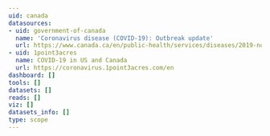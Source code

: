 ```yaml
---
uid: canada
datasources:
- uid: government-of-canada
  name: 'Coronavirus disease (COVID-19): Outbreak update'
  url: https://www.canada.ca/en/public-health/services/diseases/2019-novel-coronavirus-infection.html
- uid: 1point3acres
  name: COVID-19 in US and Canada
  url: https://coronavirus.1point3acres.com/en
dashboard: []
tools: []
datasets: []
reads: []
viz: []
datasets_info: []
type: scope
---
```


